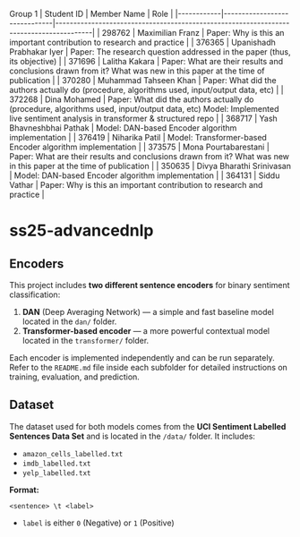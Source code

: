 Group 1
| Student ID | Member Name                  | Role                                                                                   |
|------------|------------------------------|----------------------------------------------------------------------------------------|
| 298762     | Maximilian Franz             | Paper: Why is this an important contribution to research and practice                 |
| 376365     | Upanishadh Prabhakar Iyer    | Paper: The research question addressed in the paper (thus, its objective)             |
| 371696     | Lalitha Kakara               | Paper: What are their results and conclusions drawn from it? What was new in this paper at the time of publication |
| 370280     | Muhammad Tahseen Khan        | Paper: What did the authors actually do (procedure, algorithms used, input/output data, etc) |
| 372268     | Dina Mohamed                 | Paper: What did the authors actually do (procedure, algorithms used, input/output data, etc) Model: Implemented live sentiment analysis in transformer & structured repo |
| 368717     | Yash Bhavneshbhai Pathak     | Model: DAN-based Encoder algorithm implementation                                     |
| 376419     | Niharika Patil               | Model: Transformer-based Encoder algorithm implementation                             |
| 373575     | Mona Pourtabarestani         | Paper: What are their results and conclusions drawn from it? What was new in this paper at the time of publication |
| 350635     | Divya Bharathi Srinivasan    | Model: DAN-based Encoder algorithm implementation                                     |
| 364131     | Siddu Vathar                 | Paper: Why is this an important contribution to research and practice                 |

# ss25-advancednlp

## Encoders

This project includes **two different sentence encoders** for binary sentiment classification:

1. **DAN** (Deep Averaging Network) — a simple and fast baseline model located in the `dan/` folder.
2. **Transformer-based encoder** — a more powerful contextual model located in the `transformer/` folder.

Each encoder is implemented independently and can be run separately. Refer to the `README.md` file inside each subfolder for detailed instructions on training, evaluation, and prediction.

## Dataset

The dataset used for both models comes from the **UCI Sentiment Labelled Sentences Data Set** and is located in the `/data/` folder. It includes:

- `amazon_cells_labelled.txt`
- `imdb_labelled.txt`
- `yelp_labelled.txt`

**Format:**
```
<sentence> \t <label>
```
- `label` is either `0` (Negative) or `1` (Positive)
